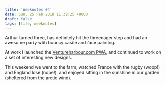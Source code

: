 ```yaml
---
title: 'Weeknotes #4'
date: Sun, 25 Feb 2018 11:39:25 +0000
draft: false
tags: [life, weeknotes]
---
```


Arthur turned three, has definitely hit the threenager step and had an awesome party with bouncy castle and face painting.

At work I launched the [Ventureharbour.com PWA](https://www.ventureharbour.com), ﻿and continued to work on a set of interesting new designs. 

This weekend we went to the farm, watched France with the rugby (woop!) and England lose (nope!), and enjoyed sitting in the sunshine in our garden (sheltered from the arctic wind).